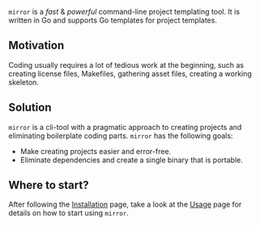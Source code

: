 `mirror` is a *fast* & *powerful* command-line project templating tool.
It is written in Go and supports Go templates for project templates.

## Motivation

Coding usually requires a lot of tedious work at the beginning, such as
creating license files, Makefiles, gathering asset files, creating a working skeleton.


## Solution

`mirror` is a cli-tool with a pragmatic approach to creating projects and
eliminating boilerplate coding parts. `mirror` has the following goals:

- Make creating projects easier and error-free.
- Eliminate dependencies and create a single binary that is portable.

## Where to start?
After following the [Installation](Installation.md) page, take a look at the [Usage](Usage.md)
page for details on how to start using `mirror`.
